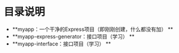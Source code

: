 # 目录说明
- **myapp：一个干净的Express项目（即刚刚创建，什么都没有加） **
- **myapp-express-generator：接口项目（学习） **
- **myapp-interface：接口项目（学习） **


